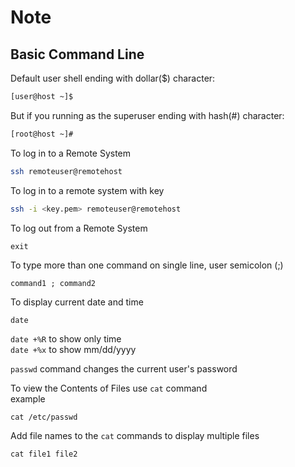 # Note
## Basic Command Line

Default user shell ending with dollar($) character: <br>
```bash
[user@host ~]$
```
But if you running as the superuser ending with hash(#) character: <br>
```bash
[root@host ~]#
```
To log in to a Remote System <br>
```bash
ssh remoteuser@remotehost
```
To log in to a remote system with key <br>
```bash
ssh -i <key.pem> remoteuser@remotehost
```
To log out from a Remote System <br>
```
exit
```
To type more than one command on single line, user semicolon (;) <br>
```
command1 ; command2
```
To display current date and time <br>
```
date
```
`date +%R` to show only time <br>
`date +%x` to show mm/dd/yyyy <br>

`passwd` command changes the current user's password <br>

To view the Contents of Files use `cat` command <br>
example <br>
```
cat /etc/passwd
```

Add file names to the `cat` commands to display multiple files <br>
```
cat file1 file2
```
